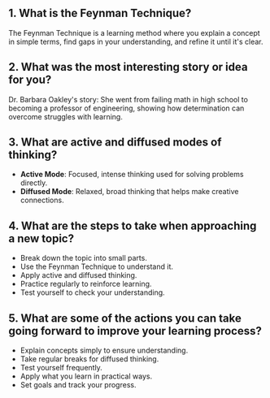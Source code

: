 

## 1. What is the Feynman Technique?

The Feynman Technique is a learning method where you explain a concept in simple terms, find gaps in your understanding, and refine it until it's clear.

## 2. What was the most interesting story or idea for you?

Dr. Barbara Oakley's story: She went from failing math in high school to becoming a professor of engineering, showing how determination can overcome struggles with learning.

## 3. What are active and diffused modes of thinking?

- **Active Mode**: Focused, intense thinking used for solving problems directly.
- **Diffused Mode**: Relaxed, broad thinking that helps make creative connections.

## 4. What are the steps to take when approaching a new topic?

- Break down the topic into small parts.
- Use the Feynman Technique to understand it.
- Apply active and diffused thinking.
- Practice regularly to reinforce learning.
- Test yourself to check your understanding.

## 5. What are some of the actions you can take going forward to improve your learning process?

- Explain concepts simply to ensure understanding.
- Take regular breaks for diffused thinking.
- Test yourself frequently.
- Apply what you learn in practical ways.
- Set goals and track your progress.